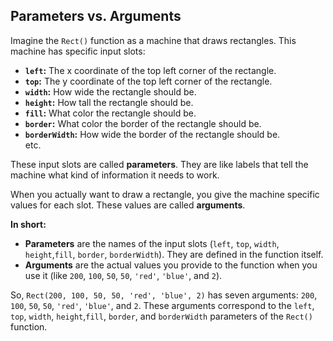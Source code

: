 ## Parameters vs. Arguments

Imagine the `Rect()` function as a machine that draws rectangles.  This machine has specific input slots: 

* **`left`:**  The x coordinate of the top left corner of the rectangle.
* **`top`:** The y coordinate of the top left corner of the rectangle.
* **`width`:** How wide the rectangle should be.
* **`height`:** How tall the rectangle should be.
* **`fill`:** What color the rectangle should be.
* **`border`:** What color the border of the rectangle should be.
* **`borderWidth`:** How wide the border of the rectangle should be.
<br>etc.

These input slots are called **parameters**. They are like labels that tell the machine what kind of information it needs to work.

When you actually want to draw a rectangle, you give the machine specific values for each slot. These values are called **arguments**.

**In short:**

* **Parameters** are the names of the input slots (`left`, `top`, `width`, `height`,`fill`, `border`, `borderWidth`). They are defined in the function itself.
* **Arguments** are the actual values you provide to the function when you use it (like `200`, `100`, `50`, `50`, `'red'`, `'blue'`, and `2`).

So, `Rect(200, 100, 50, 50, 'red', 'blue', 2)` has seven arguments: `200`, `100`, `50`, `50`, `'red'`, `'blue'`, and `2`.  These arguments correspond to the `left`, `top`, `width`, `height`,`fill`, `border`, and `borderWidth` parameters of the `Rect()` function.
